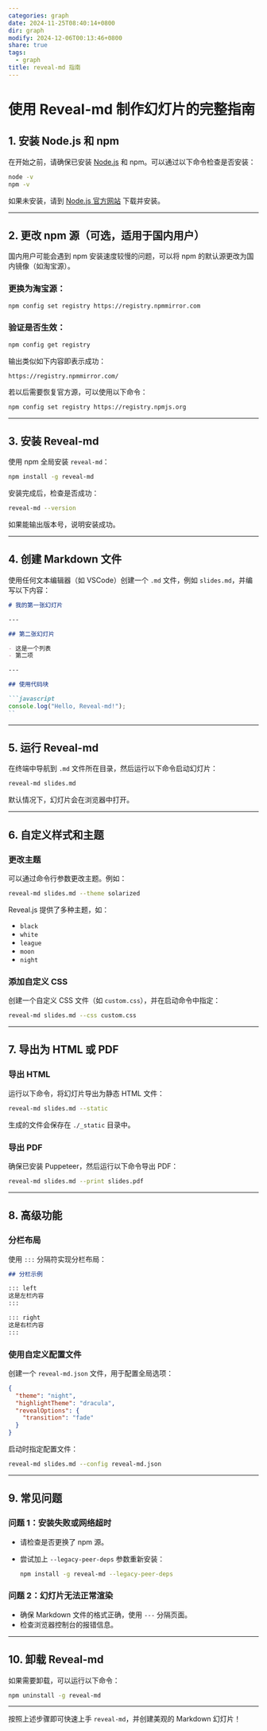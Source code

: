```yaml
---
categories: graph
date: 2024-11-25T08:40:14+0800
dir: graph
modify: 2024-12-06T00:13:46+0800
share: true
tags:
  - graph
title: reveal-md 指南
---
```


# 使用 Reveal-md 制作幻灯片的完整指南

## 1. 安装 Node.js 和 npm

在开始之前，请确保已安装 [Node.js](https://nodejs.org/) 和 npm。可以通过以下命令检查是否安装：

```bash
node -v
npm -v
```

如果未安装，请到 [Node.js 官方网站](https://nodejs.org/) 下载并安装。

---

## 2. 更改 npm 源（可选，适用于国内用户）

国内用户可能会遇到 npm 安装速度较慢的问题，可以将 npm 的默认源更改为国内镜像（如淘宝源）。

### 更换为淘宝源：

```bash
npm config set registry https://registry.npmmirror.com
```

### 验证是否生效：

```bash
npm config get registry
```

输出类似如下内容即表示成功：

```
https://registry.npmmirror.com/
```

若以后需要恢复官方源，可以使用以下命令：

```bash
npm config set registry https://registry.npmjs.org
```

---

## 3. 安装 Reveal-md

使用 npm 全局安装 `reveal-md`：

```bash
npm install -g reveal-md
```

安装完成后，检查是否成功：

```bash
reveal-md --version
```

如果能输出版本号，说明安装成功。

---

## 4. 创建 Markdown 文件

使用任何文本编辑器（如 VSCode）创建一个 `.md` 文件，例如 `slides.md`，并编写以下内容：

```markdown
# 我的第一张幻灯片

---

## 第二张幻灯片

- 这是一个列表
- 第二项

---

## 使用代码块

```javascript
console.log("Hello, Reveal-md!");
``

```

---

## 5. 运行 Reveal-md

在终端中导航到 `.md` 文件所在目录，然后运行以下命令启动幻灯片：

```bash
reveal-md slides.md
```

默认情况下，幻灯片会在浏览器中打开。

---

## 6. 自定义样式和主题

### 更改主题

可以通过命令行参数更改主题。例如：

```bash
reveal-md slides.md --theme solarized
```

Reveal.js 提供了多种主题，如：

- `black`
- `white`
- `league`
- `moon`
- `night`

### 添加自定义 CSS

创建一个自定义 CSS 文件（如 `custom.css`），并在启动命令中指定：

```bash
reveal-md slides.md --css custom.css
```

---

## 7. 导出为 HTML 或 PDF

### 导出 HTML

运行以下命令，将幻灯片导出为静态 HTML 文件：

```bash
reveal-md slides.md --static
```

生成的文件会保存在 `./_static` 目录中。

### 导出 PDF

确保已安装 Puppeteer，然后运行以下命令导出 PDF：

```bash
reveal-md slides.md --print slides.pdf
```

---

## 8. 高级功能

### 分栏布局

使用 `:::` 分隔符实现分栏布局：

```markdown
## 分栏示例

::: left
这是左栏内容
:::

::: right
这是右栏内容
:::
```

### 使用自定义配置文件

创建一个 `reveal-md.json` 文件，用于配置全局选项：

```json
{
  "theme": "night",
  "highlightTheme": "dracula",
  "revealOptions": {
    "transition": "fade"
  }
}
```

启动时指定配置文件：

```bash
reveal-md slides.md --config reveal-md.json
```

---

## 9. 常见问题

### 问题 1：安装失败或网络超时

- 请检查是否更换了 npm 源。
- 尝试加上 `--legacy-peer-deps` 参数重新安装：

  ```bash
  npm install -g reveal-md --legacy-peer-deps
  ```

### 问题 2：幻灯片无法正常渲染

- 确保 Markdown 文件的格式正确，使用 `---` 分隔页面。
- 检查浏览器控制台的报错信息。

---

## 10. 卸载 Reveal-md

如果需要卸载，可以运行以下命令：

```bash
npm uninstall -g reveal-md
```

---

按照上述步骤即可快速上手 `reveal-md`，并创建美观的 Markdown 幻灯片！